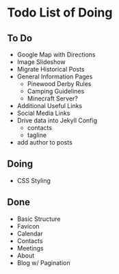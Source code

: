 # Todo List of Doing

## To Do

- Google Map with Directions
- Image Slideshow
- Migrate Historical Posts
- General Information Pages
  - Pinewood Derby Rules
  - Camping Guidelines
  - Minecraft Server?
- Additional Useful Links
- Social Media Links
- Drive data into Jekyll Config
  - contacts
  - tagline
- add author to posts

## Doing

- CSS Styling

## Done

- Basic Structure
- Favicon
- Calendar
- Contacts
- Meetings
- About
- Blog w/ Pagination
